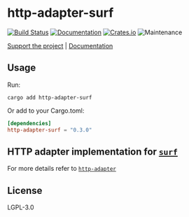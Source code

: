 # http-adapter-surf

[![Build Status](https://github.com/twistedfall/http-adapter-surf/actions/workflows/http-adapter-surf.yml/badge.svg)](https://github.com/twistedfall/http-adapter-surf/actions/workflows/http-adapter-surf.yml)
[![Documentation](https://docs.rs/http-adapter-surf/badge.svg)](https://docs.rs/http-adapter-surf)
[![Crates.io](https://img.shields.io/crates/v/http-adapter-surf)](https://crates.io/crates/http-adapter-surf)
![Maintenance](https://img.shields.io/badge/maintenance-passively--maintained-yellowgreen.svg)

[Support the project](https://github.com/sponsors/twistedfall) | [Documentation](https://docs.rs/http-adapter-surf)


## Usage

Run:
```shell
cargo add http-adapter-surf
```
Or add to your Cargo.toml:
```toml
[dependencies]
http-adapter-surf = "0.3.0"
```

## HTTP adapter implementation for [`surf`](https://crates.io/crates/surf)

For more details refer to [`http-adapter`](https://crates.io/crates/http-adapter)

## License

LGPL-3.0
